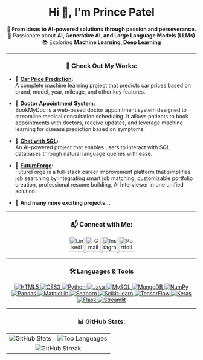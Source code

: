 <h1 align="center">Hi 👋, I'm Prince Patel</h1>
<p align="center">
  🚀 <b>From ideas to AI-powered solutions through passion and perseverance.</b><br>
  🤖 Passionate about <b>AI, Generative AI, and Large Language Models (LLMs)</b><br>
  📚 Exploring <b>Machine Learning, Deep Learning</b>
</p>


---

<h3 align="center">🚀 Check Out My Works:</h3>

- 🚗 **[Car Price Prediction](https://github.com/prince2004patel/Car_Price_Prediction):**  
  A complete machine learning project that predicts car prices based on brand, model, year, mileage, and other key features.  

- 🏥 **[Doctor Appointment System](https://github.com/prince2004patel/DoctorAppointmentSystem):**  
  BookMyDoc is a web-based doctor appointment system designed to streamline medical consultation scheduling. It allows patients to book appointments with doctors, receive updates, and leverage machine learning for disease prediction based on symptoms. 

- 💬 **[Chat with SQL](https://github.com/prince2004patel/chat-with-sql-db):**  
  An AI-powered project that enables users to interact with SQL databases through natural language queries with ease.  

- 🔮 **[FutureForge](https://github.com/FutureForgeOrg/FutureForge):**  
  FutureForge is a full-stack career improvement platform that simplifies job searching by integrating smart job matching, customizable portfolio creation, professional resume building, AI Interviewer in one unified solution.

- 🔧 **And many more exciting projects...**

---

<h3 align="center">📬 Connect with Me:</h3>
<p align="center">
  <a href="https://www.linkedin.com/in/prince-patel-347537250/" target="blank">
    <img src="https://raw.githubusercontent.com/rahuldkjain/github-profile-readme-generator/master/src/images/icons/Social/linked-in-alt.svg" alt="LinkedIn" height="40" width="40" />
  </a>
  <a href="mailto:prince1509patel@gmail.com" target="blank">
    <img src="https://cdn-icons-png.flaticon.com/512/732/732200.png" alt="Gmail" height="40" width="40" />
  </a>
  <a href="https://www.instagram.com/prince2004patel/" target="blank">
    <img src="https://cdn-icons-png.flaticon.com/512/2111/2111463.png" alt="Instagram" height="40" width="40" />
  </a>
  <a href="https://princeportfolio-rouge.vercel.app/" target="blank">
    <img src="https://cdn-icons-png.flaticon.com/512/841/841364.png" alt="Portfolio" height="40" width="40" />
  </a>
</p>

---
<h3 align="center">🛠️ Languages & Tools</h3>
<p align="center">

  <!-- Web Development -->
  <a href="https://www.w3.org/html/" target="_blank">
    <img src="https://img.shields.io/badge/HTML5-E34F26?style=for-the-badge&logo=html5&logoColor=white" alt="HTML5"/>
  </a>
  <a href="https://www.w3schools.com/css/" target="_blank">
    <img src="https://img.shields.io/badge/CSS3-1572B6?style=for-the-badge&logo=css3&logoColor=white" alt="CSS3"/>
  </a>

  <!-- Programming Languages -->
  <a href="https://www.python.org" target="_blank">
    <img src="https://img.shields.io/badge/Python-3776AB?style=for-the-badge&logo=python&logoColor=white" alt="Python"/>
  </a>
  <a href="https://www.java.com" target="_blank">
    <img src="https://img.shields.io/badge/Java-007396?style=for-the-badge&logo=java&logoColor=white" alt="Java"/>
  </a>

  <!-- Databases -->
  <a href="https://www.mysql.com/" target="_blank">
    <img src="https://img.shields.io/badge/MySQL-4479A1?style=for-the-badge&logo=mysql&logoColor=white" alt="MySQL"/>
  </a>
  <a href="https://www.mongodb.com/" target="_blank">
    <img src="https://img.shields.io/badge/MongoDB-47A248?style=for-the-badge&logo=mongodb&logoColor=white" alt="MongoDB"/>
  </a>

  <!-- Data Science & ML -->
  <a href="https://numpy.org/" target="_blank">
    <img src="https://img.shields.io/badge/NumPy-013243?style=for-the-badge&logo=numpy&logoColor=white" alt="NumPy"/>
  </a>
  <a href="https://pandas.pydata.org/" target="_blank">
    <img src="https://img.shields.io/badge/Pandas-150458?style=for-the-badge&logo=pandas&logoColor=white" alt="Pandas"/>
  </a>
  <a href="https://matplotlib.org/" target="_blank">
    <img src="https://img.shields.io/badge/Matplotlib-11557C?style=for-the-badge&logo=matplotlib&logoColor=white" alt="Matplotlib"/>
  </a>
  <a href="https://seaborn.pydata.org/" target="_blank">
    <img src="https://img.shields.io/badge/Seaborn-77AC30?style=for-the-badge&logo=seaborn&logoColor=white" alt="Seaborn"/>
  </a>
  <a href="https://scikit-learn.org/" target="_blank">
    <img src="https://img.shields.io/badge/Scikit--Learn-F7931E?style=for-the-badge&logo=scikit-learn&logoColor=white" alt="Scikit-learn"/>
  </a>
  <a href="https://www.tensorflow.org" target="_blank">
    <img src="https://img.shields.io/badge/TensorFlow-FF6F00?style=for-the-badge&logo=tensorflow&logoColor=white" alt="TensorFlow"/>
  </a>
  <a href="https://keras.io/" target="_blank">
    <img src="https://img.shields.io/badge/Keras-D00000?style=for-the-badge&logo=keras&logoColor=white" alt="Keras"/>
  </a>

  <!-- Frameworks -->
  <a href="https://flask.palletsprojects.com/" target="_blank">
    <img src="https://img.shields.io/badge/Flask-000000?style=for-the-badge&logo=flask&logoColor=white" alt="Flask"/>
  </a>
  <a href="https://streamlit.io/" target="_blank">
    <img src="https://img.shields.io/badge/Streamlit-FF4B4B?style=for-the-badge&logo=streamlit&logoColor=white" alt="Streamlit"/>
  </a>

</p>


---

<h3 align="center">📊 GitHub Stats:</h3>

<div align="center">
  <table>
    <tr>
      <td>
        <img src="https://github-readme-stats.vercel.app/api?username=prince2004patel&show_icons=true&theme=radical" alt="GitHub Stats" />
      </td>
      <td>
        <img src="https://github-readme-stats.vercel.app/api/top-langs?username=prince2004patel&show_icons=true&locale=en&layout=compact&theme=radical" alt="Top Languages" />
      </td>
    </tr>
    <tr>
      <td colspan="2" align="center">
        <img src="https://github-readme-streak-stats.herokuapp.com/?user=prince2004patel&theme=radical" alt="GitHub Streak" />
      </td>
    </tr>
  </table>
</div>
